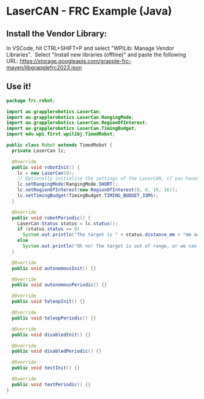 # LaserCAN - FRC Example (Java)

## Install the Vendor Library:
In VSCode, hit CTRL+SHIFT+P and select "WPILib: Manage Vendor Libraries".  Select "Install new libraries (offline)" and paste the following URL: https://storage.googleapis.com/grapple-frc-maven/libgrapplefrc2023.json

## Use it!
```java
package frc.robot;

import au.grapplerobotics.LaserCan;
import au.grapplerobotics.LaserCan.RangingMode;
import au.grapplerobotics.LaserCan.RegionOfInterest;
import au.grapplerobotics.LaserCan.TimingBudget;
import edu.wpi.first.wpilibj.TimedRobot;

public class Robot extends TimedRobot {
  private LaserCan lc;

  @Override
  public void robotInit() {
    lc = new LaserCan(0);
    // Optionally initialise the settings of the LaserCAN, if you haven't already done so in GrappleHook
    lc.setRangingMode(RangingMode.SHORT);
    lc.setRegionOfInterest(new RegionOfInterest(8, 8, 16, 16));
    lc.setTimingBudget(TimingBudget.TIMING_BUDGET_33MS);
  }

  @Override
  public void robotPeriodic() {
    LaserCan.Status status = lc.status();
    if (status.status == 0)
      System.out.println("The target is " + status.distance_mm + "mm away!");
    else
      System.out.println("Oh no! The target is out of range, or we can't get a reliable measurement!");
  }

  @Override
  public void autonomousInit() {}

  @Override
  public void autonomousPeriodic() {}

  @Override
  public void teleopInit() {}

  @Override
  public void teleopPeriodic() {}

  @Override
  public void disabledInit() {}

  @Override
  public void disabledPeriodic() {}

  @Override
  public void testInit() {}

  @Override
  public void testPeriodic() {}
}
```